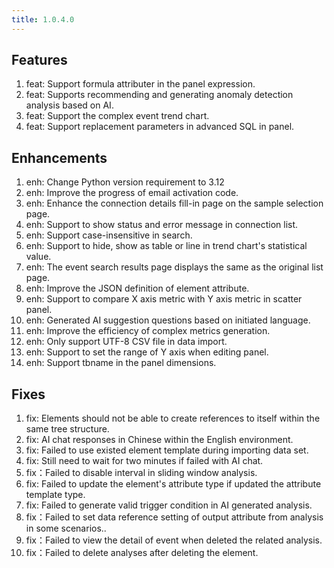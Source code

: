 ```yaml
---
title: 1.0.4.0
---
```


## Features
1. feat: Support formula attributer in the panel expression.
1. feat: Supports recommending and generating anomaly detection analysis based on AI.
1. feat: Support the complex event trend chart.
1. feat: Support  replacement parameters in advanced SQL in panel.

## Enhancements
1. enh: Change Python version requirement to 3.12
1. enh: Improve the progress of email activation code.
1. enh: Enhance the connection details fill-in page on the sample selection page.
1. enh: Support to show status and error message in connection list.
1. enh: Support case-insensitive in search.
1. enh: Support to hide, show as table or line in trend chart's statistical value.
1. enh: The event search results page displays the same as the original list page.
1. enh: Improve the JSON definition of element attribute.
1. enh: Support to compare X axis metric with Y axis metric in scatter panel. 
1. enh: Generated AI suggestion questions based on initiated language.
1. enh: Improve the efficiency of complex metrics generation.
1. enh: Only support UTF-8 CSV file in data import.
1. enh: Support to set the range of Y axis when editing panel.
1. enh: Support tbname in the panel dimensions.

## Fixes
1. fix: Elements should not be able to create references to itself within the same tree structure.
1. fix: AI chat responses in Chinese within the English environment.
1. fix: Failed to use  existed element template during importing data set.
1. fix: Still need to wait for two minutes if failed with AI chat.
1. fix：Failed to disable interval in sliding window analysis.
1. fix: Failed to update the element's attribute type if updated the attribute template type.
1. fix: Failed to generate valid trigger condition in AI generated analysis.
1. fix：Failed to set data reference setting of output attribute from analysis in some scenarios..
1. fix：Failed to view the detail of event when deleted the related analysis.
1. fix：Failed to delete analyses after deleting the element.

